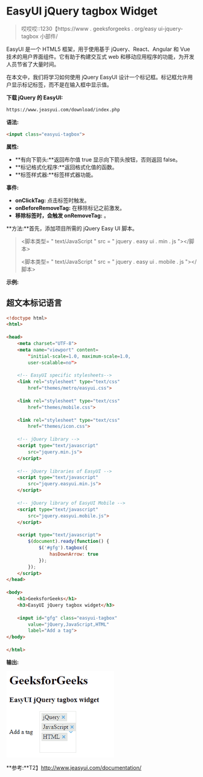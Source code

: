 # EasyUI jQuery tagbox Widget

> 哎哎哎::1230【https://www . geeksforgeeks . org/easy ui-jquery-tagbox 小部件/

EasyUI 是一个 HTML5 框架，用于使用基于 jQuery、React、Angular 和 Vue 技术的用户界面组件。它有助于构建交互式 web 和移动应用程序的功能，为开发人员节省了大量时间。

在本文中，我们将学习如何使用 jQuery EasyUI 设计一个标记框。标记框允许用户显示标记标签，而不是在输入框中显示值。

**下载 jQuery 的 EasyUI:**

```html
https://www.jeasyui.com/download/index.php
```

**语法:**

```html
<input class="easyui-tagbox">
```

**属性:**

*   **有向下箭头:**返回布尔值 true 显示向下箭头按钮，否则返回 false。
*   **标记格式化程序:**返回格式化值的函数。
*   **标签样式器:**标签样式器功能。

**事件:**

*   **onClickTag:** 点击标签时触发。
*   **onBeforeRemoveTag:** 在移除标记之前激发。
*   **移除标签时，会触发 onRemoveTag:** 。

**方法:**首先，添加项目所需的 jQuery Easy UI 脚本。

> <脚本类型= " text/JavaScript " src = " jquery . easy ui . min . js "></脚本>
> 
> <脚本类型= " text/JavaScript " src = " jquery . easy ui . mobile . js "></脚本>

**示例:**

## 超文本标记语言

```html
<!doctype html>
<html>

<head>
    <meta charset="UTF-8">
    <meta name="viewport" content=
        "initial-scale=1.0, maximum-scale=1.0, 
        user-scalable=no">

    <!-- EasyUI specific stylesheets-->
    <link rel="stylesheet" type="text/css" 
        href="themes/metro/easyui.css">

    <link rel="stylesheet" type="text/css" 
        href="themes/mobile.css">

    <link rel="stylesheet" type="text/css" 
        href="themes/icon.css">

    <!-- jQuery library -->
    <script type="text/javascript" 
        src="jquery.min.js">
    </script>

    <!-- jQuery libraries of EasyUI -->
    <script type="text/javascript" 
        src="jquery.easyui.min.js">
    </script>

    <!-- jQuery library of EasyUI Mobile -->
    <script type="text/javascript" 
        src="jquery.easyui.mobile.js">
    </script>

    <script type="text/javascript">
        $(document).ready(function() {
            $('#gfg').tagbox({
                hasDownArrow: true
            });
        });
    </script>
</head>

<body>
    <h1>GeeksforGeeks</h1>
    <h3>EasyUI jQuery tagbox widget</h3>

    <input id="gfg" class="easyui-tagbox" 
        value="jQuery,JavaScript,HTML" 
        label="Add a tag">
</body>

</html>
```

**输出:**

![](img/5878f5cbcd24bbfe4d7339d99192cdd4.png)

**参考:**T2】http://www.jeasyui.com/documentation/